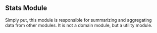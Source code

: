## Stats Module

Simply put, this module is responsible for summarizing and aggregating data from other modules. It is not a domain module, but a utility module.
